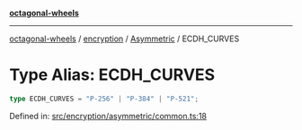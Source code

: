 [**octagonal-wheels**](../../../README.md)

***

[octagonal-wheels](../../../modules.md) / [encryption](../../README.md) / [Asymmetric](../README.md) / ECDH\_CURVES

# Type Alias: ECDH\_CURVES

```ts
type ECDH_CURVES = "P-256" | "P-384" | "P-521";
```

Defined in: [src/encryption/asymmetric/common.ts:18](https://github.com/vrtmrz/octagonal-wheels/blob/main/src/encryption/asymmetric/common.ts#L18)
